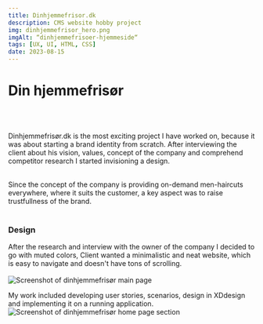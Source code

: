 ```yaml
---
title: Dinhjemmefrisor.dk
description: CMS website hobby project
img: dinhjemmefrisor_hero.png
imgAlt: “dinhjemmefrisoer-hjemmeside“
tags: [UX, UI, HTML, CSS]
date: 2023-08-15
---
```


# Din hjemmefrisør
<br>
<br>

Dinhjemmefrisør.dk is the most exciting project I have worked on, because it was about starting a brand identity from scratch. After interviewing the client about his vision, values, concept of the company and comprehend competitor research I started invisioning a design. 
<br>
<br>


Since the concept of the company is providing on-demand men-haircuts everywhere, where it suits the customer, a key aspect was to raise trustfullness of the brand. 
<br>
<br>

### Design

After the research and interview with the owner of the company I decided to go with muted colors, 
Client wanted a minimalistic and neat website, which is easy to navigate and doesn't have tons of scrolling. 
<br>
<br>
![Screenshot of dinhjemmefrisør main page](/img/dinhjemmefrisor_hero.png)

My work included developing user stories, scenarios, design in XDdesign and implementing it on a running application.
![Screenshot of dinhjemmefrisør home page section](/img/dinhjemmefrisor_frontpage.png)

<style scoped>
    a {
        text-decoration: none;
    }
</style>
